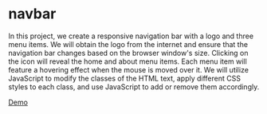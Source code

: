 # navbar
In this project, we create a responsive navigation bar with a logo and three menu items. We will obtain the logo from the internet and ensure that the navigation bar changes based on the browser window's size.
Clicking on the icon will reveal the home and about menu items. Each menu item will feature a hovering effect when the mouse is moved over it.
We will utilize JavaScript to modify the classes of the HTML text, apply different CSS styles to each class, and use JavaScript to add or remove them accordingly.

[Demo]()
